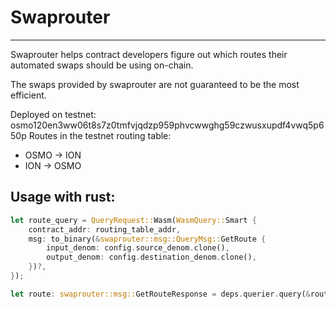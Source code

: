 # Swaprouter
---
Swaprouter helps contract developers figure out which routes their automated swaps should be using on-chain.

The swaps provided by swaprouter are not guaranteed to be the most efficient.

Deployed on testnet: osmo120en3ww06t8s7z0tmfvjqdzp959phvcwwghg59czwusxupdf4vwq5p650p
Routes in the testnet routing table:
 - OSMO -> ION
 - ION -> OSMO

## Usage with rust:
```rs
let route_query = QueryRequest::Wasm(WasmQuery::Smart {
    contract_addr: routing_table_addr,
    msg: to_binary(&swaprouter::msg::QueryMsg::GetRoute {
        input_denom: config.source_denom.clone(),
        output_denom: config.destination_denom.clone(),
    })?,
});

let route: swaprouter::msg::GetRouteResponse = deps.querier.query(&route_query)?;
```

